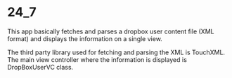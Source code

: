24_7
====

This app basically fetches and parses a dropbox user content file (XML format) and displays the information
on a single view. 

The third party library used for fetching and parsing the XML is TouchXML.
The main view controller where the information is displayed is DropBoxUserVC class.
